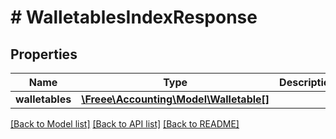 # # WalletablesIndexResponse

## Properties

Name | Type | Description | Notes
------------ | ------------- | ------------- | -------------
**walletables** | [**\Freee\Accounting\Model\Walletable[]**](Walletable.md) |  | 

[[Back to Model list]](../../README.md#documentation-for-models) [[Back to API list]](../../README.md#documentation-for-api-endpoints) [[Back to README]](../../README.md)


